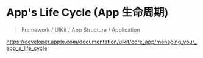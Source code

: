 # App's Life Cycle (App 生命周期)

> Framework / UIKit / App Structure / Application

https://developer.apple.com/documentation/uikit/core_app/managing_your_app_s_life_cycle

